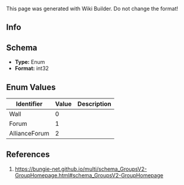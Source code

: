 <span class="wiki-builder">This page was generated with Wiki Builder. Do not change the format!</span>

## Info

## Schema
* **Type:** Enum
* **Format:** int32

## Enum Values
Identifier | Value | Description
---------- | ----- | -----------
Wall | 0 | 
Forum | 1 | 
AllianceForum | 2 | 

## References
1. https://bungie-net.github.io/multi/schema_GroupsV2-GroupHomepage.html#schema_GroupsV2-GroupHomepage
